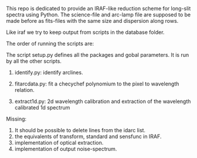 This repo is dedicated to provide an IRAF-like reduction scheme for long-slit spectra using Python.
The science-file and arc-lamp file are supposed to be made before as fits-files with the same size and dispersion along rows.

Like iraf we try to keep output from scripts in the database folder.


The order of running the scripts are:

The script setup.py defines all the packages and gobal parameters. It is run by all the other scripts.

1) identify.py: identify arclines. 

2) fitarcdata.py: fit a checychef polynomium to the pixel to wavelength relation. 

3) extract1d.py: 2d wavelength calibration and extraction of the wavelength calibrated 1d spectrum

Missing:
1) It should be possible to delete lines from the idarc list.
2) the equivalents of transform, standard and sensfunc in IRAF.
3) implementation of optical extraction.
4) implementation of output noise-spectrum.
